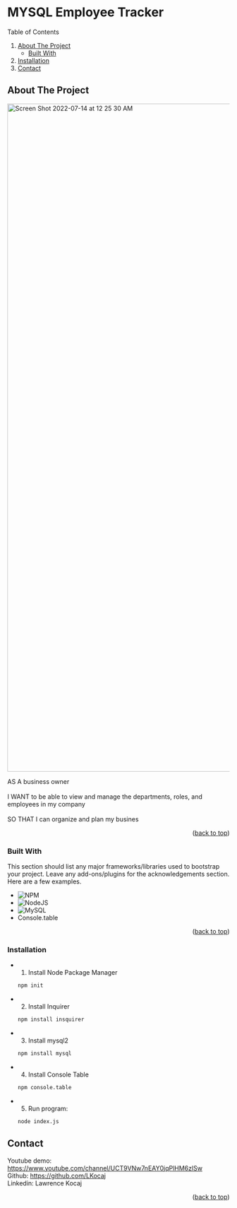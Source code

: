 <div id="top"></div>

# MYSQL Employee Tracker

  <summary>Table of Contents</summary>
  <ol>
    <li>
      <a href="#about-the-project">About The Project</a>
      <ul>
        <li><a href="#built-with">Built With</a></li>
      </ul>
    </li>
    <li>
      <a href="#installation">Installation</a
      <ul>
      </ul>
    </li>
    <li><a href="#contact">Contact</a></li>  
  </ol>




<!-- ABOUT THE PROJECT -->
## About The Project

<img width="1512" alt="Screen Shot 2022-07-14 at 12 25 30 AM" src="https://user-images.githubusercontent.com/99697175/178899043-f9c0967f-8abd-4fd9-a619-07880848fbc7.png">


AS A business owner <br><br>
I WANT to be able to view and manage the departments, roles, and employees in my company <br><br>
SO THAT I can organize and plan my busines

<p align="right">(<a href="#top">back to top</a>)</p>



### Built With

This section should list any major frameworks/libraries used to bootstrap your project. Leave any add-ons/plugins for the acknowledgements section. Here are a few examples.

* ![NPM](https://img.shields.io/badge/NPM-%23000000.svg?style=for-the-badge&logo=npm&logoColor=white)
* ![NodeJS](https://img.shields.io/badge/node.js-6DA55F?style=for-the-badge&logo=node.js&logoColor=white)
* ![MySQL](https://img.shields.io/badge/mysql-%2300f.svg?style=for-the-badge&logo=mysql&logoColor=white)
* Console.table


<p align="right">(<a href="#top">back to top</a>)</p>



### Installation


* 1. Install Node Package Manager
  ```sh
  npm init
  ```
* 2. Install Inquirer
  ```sh
  npm install insquirer
  ```
* 3. Install mysql2
  ```sh
  npm install mysql
  ```
* 4. Install Console Table
  ```sh
  npm console.table
  ```
* 5. Run program:
  ```sh
  node index.js
  ```


<!-- CONTACT -->
## Contact

Youtube demo: https://www.youtube.com/channel/UCT9VNw7nEAY0jqPlHM6zlSw 
<br>
Github: https://github.com/LKocaj
<br>
Linkedin: Lawrence Kocaj

<p align="right">(<a href="#top">back to top</a>)</p>

